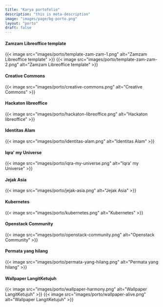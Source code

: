 ```yaml
---
title: "Karya portofolio"
description: "this is meta-description"
image: "images/page/bg-porto.png"
layout: "porto"
draft: false
---
```

#### Zamzam Libreoffice template
{{< image src="images/porto/template-zam-zam-1.png" alt="Zamzam Libreoffice template" >}}
{{< image src="images/porto/template-zam-zam-2.png" alt="Zamzam Libreoffice template" >}}

#### Creative Commons
{{< image src="images/porto/creative-commons.png" alt="Creative Commons" >}}

#### Hackaton libreoffice
{{< image src="images/porto/hackaton-libreoffice.png" alt="Hackaton libreoffice" >}}

#### Identitas Alam
{{< image src="images/porto/identitas-alam.png" alt="Identitas Alam" >}}

#### Iqra' my Universe
{{< image src="images/porto/iqra-my-universe.png" alt="Iqra' my Universe" >}}

#### Jejak Asia
{{< image src="images/porto/jejak-asia.png" alt="Jejak Asia" >}}

#### Kubernetes
{{< image src="images/porto/kubernetes.png" alt="Kubernetes" >}}

#### Openstack Community
{{< image src="images/porto/openstack-community.png" alt="Openstack Community" >}}

#### Permata yang hilang
{{< image src="images/porto/permata-yang-hilang.png" alt="Permata yang hilang" >}}

#### Wallpaper LangitKetujuh
{{< image src="images/porto/wallpaper-harmony.png" alt="Wallpaper LangitKetujuh" >}}
{{< image src="images/porto/wallpaper-alive.png" alt="Wallpaper LangitKetujuh" >}}
